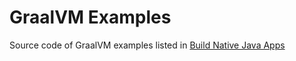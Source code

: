 # GraalVM Examples

Source code of GraalVM examples listed in [Build Native Java Apps](https://build-native-java-apps.cc)